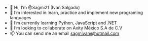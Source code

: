 - 👋 Hi, I’m @Sagmi21 (Ivan Salgado)
- 👀 I’m interested in learn, practice and implement new programing languages
- 🌱 I’m currently learning Python, JavaScript and .NET
- 💞️ I’m looking to collaborate on Axity México S.A de C.V
- 📫 You can send me an email sagmivan@hotmail.com

<!---
Sagmi21/Sagmi21 is a ✨ special ✨ repository because its `README.md` (this file) appears on your GitHub profile.
You can click the Preview link to take a look at your changes.
--->
